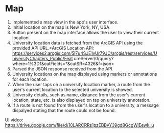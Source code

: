# Map

1. Implemented a map view in the app's user interface.
2. Initial location on the map is New York, NY, USA.
3. Button present on the map interface allows the user to view their current location.
4. University location data is fetched from the ArcGIS API using the provided API URL.<ArcGIS Location API:
https://services2.arcgis.com/5I7u4SJE1vUr79JC/arcgis/rest/services/UniversityChapters_Public/Feat
ureServer/0/query?where=1%3D1&outFields=*&outSR=4326&f=json>
5. Parsed the JSON response received from the API.
6. University locations on the map displayed using markers or annotations for each location.
7. When the user taps on a university location marker, a route from the user's current location to the selected university is showed.
8. University details, such as name, distance from the user's current location, state, etc. is also displayed on tap on university annotation.
9. If a route is not found from the user's location to a university, a message dispalyed stating that the route could not be found.

UI video: https://drive.google.com/file/d/10LARCRRs1pzEBBvY39gd8GcgWlEewk_u
